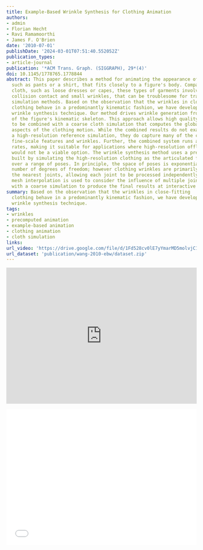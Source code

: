 ```yaml
---
title: Example-Based Wrinkle Synthesis for Clothing Animation
authors:
- admin
- Florian Hecht
- Ravi Ramamoorthi
- James F. O'Brien
date: '2010-07-01'
publishDate: '2024-03-01T07:51:40.552052Z'
publication_types:
- article-journal
publication: '*ACM Trans. Graph. (SIGGRAPH), 29*(4)'
doi: 10.1145/1778765.1778844
abstract: This paper describes a method for animating the appearance of clothing,
  such as pants or a shirt, that fits closely to a figure's body. Compared to flowing
  cloth, such as loose dresses or capes, these types of garments involve nearly continuous
  collision contact and small wrinkles, that can be troublesome for traditional cloth
  simulation methods. Based on the observation that the wrinkles in close-fitting
  clothing behave in a predominantly kinematic fashion, we have developed an example-based
  wrinkle synthesis technique. Our method drives wrinkle generation from the pose
  of the figure's kinematic skeleton. This approach allows high quality clothing wrinkles
  to be combined with a coarse cloth simulation that computes the global and dynamic
  aspects of the clothing motion. While the combined results do not exactly match
  a high-resolution reference simulation, they do capture many of the characteristic
  fine-scale features and wrinkles. Further, the combined system runs at interactive
  rates, making it suitable for applications where high-resolution offline simulations
  would not be a viable option. The wrinkle synthesis method uses a precomputed database
  built by simulating the high-resolution clothing as the articulated figure is moved
  over a range of poses. In principle, the space of poses is exponential in the total
  number of degrees of freedom; however clothing wrinkles are primarily affected by
  the nearest joints, allowing each joint to be processed independently. During synthesis,
  mesh interpolation is used to consider the influence of multiple joints, and combined
  with a coarse simulation to produce the final results at interactive rates.
summary: Based on the observation that the wrinkles in close-fitting
  clothing behave in a predominantly kinematic fashion, we have developed an example-based
  wrinkle synthesis technique.
tags:
- wrinkles
- precomputed animation
- example-based animation
- clothing animation
- cloth simulation
links:
url_video: 'https://drive.google.com/file/d/1Fd528cv0lE7yYmarMD5molvjC134vKjc/view'
url_dataset: 'publication/wang-2010-ebw/dataset.zip'
---
```


<p align="center">
<iframe width="100%" height="360" src="https://www.youtube.com/embed/sPn5kCEemgE?si=gt3BgZh2xjnoHz_f" title="YouTube video player" frameborder="0" allow="accelerometer; autoplay; clipboard-write; encrypted-media; gyroscope; picture-in-picture; web-share" allowfullscreen></iframe>
</p>
<p align="center">
<iframe width="100%" height="360" src="//player.bilibili.com/player.html?aid=640251727&bvid=BV1yY4y1p7Tv&cid=563637270&p=1" scrolling="no" border="0" frameborder="no" framespacing="0" allowfullscreen="true"> </iframe>
</p>

